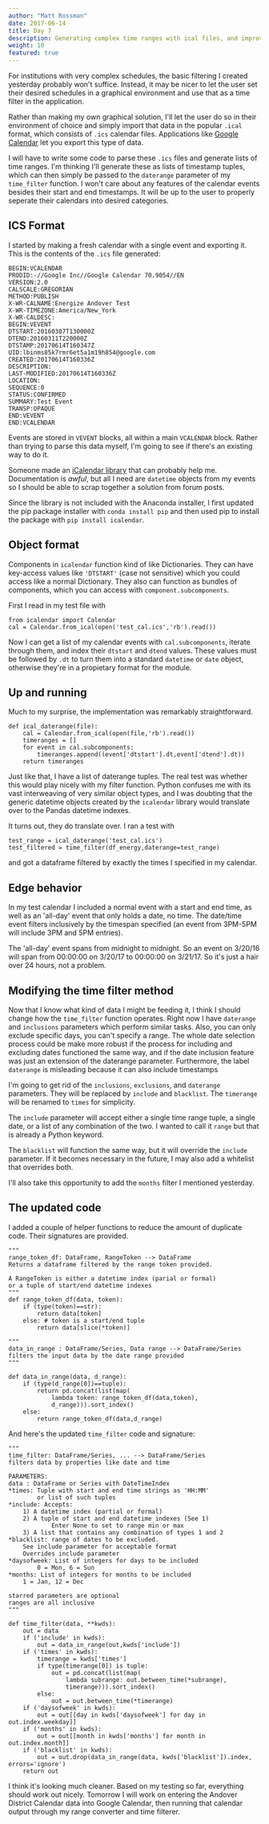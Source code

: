 ```yaml
---
author: "Matt Rossman"
date: 2017-06-14
title: Day 7
description: Generating complex time ranges with ical files, and improvements to time filtering
weight: 10
featured: true
---
```


For institutions with very complex schedules, the basic filtering I created yesterday probably won't suffice. Instead, it may be nicer to let the user set their desired schedules in a graphical environment and use that as a time filter in the application.

Rather than making my own graphical solution, I'll let the user do so in their environment of choice and simply import that data in the popular `.ical` format, which consists of `.ics` calendar files. Applications like [Google Calendar](https://calendar.google.com) let you export this type of data.

I will have to write some code to parse these `.ics` files and generate lists of time ranges. I'm thinking I'll generate these as lists of timestamp tuples, which can then simply be passed to the `daterange` parameter of my `time_filter` function. I won't care about any features of the calendar events besides their start and end timestamps. It will be up to the user to properly seperate their calendars into desired categories.

## ICS Format
I started by making a fresh calendar with a single event and exporting it. This is the contents of the `.ics` file generated:

	BEGIN:VCALENDAR
	PRODID:-//Google Inc//Google Calendar 70.9054//EN
	VERSION:2.0
	CALSCALE:GREGORIAN
	METHOD:PUBLISH
	X-WR-CALNAME:Energize Andover Test
	X-WR-TIMEZONE:America/New_York
	X-WR-CALDESC:
	BEGIN:VEVENT
	DTSTART:20160307T130000Z
	DTEND:20160311T220000Z
	DTSTAMP:20170614T160347Z
	UID:lbinms85k7rmr6et5a1m19h854@google.com
	CREATED:20170614T160336Z
	DESCRIPTION:
	LAST-MODIFIED:20170614T160336Z
	LOCATION:
	SEQUENCE:0
	STATUS:CONFIRMED
	SUMMARY:Test Event
	TRANSP:OPAQUE
	END:VEVENT
	END:VCALENDAR

Events are stored in `VEVENT` blocks, all within a main `VCALENDAR` block. Rather than trying to parse this data myself, I'm going to see if there's an existing way to do it.

Someone made an [iCalendar library](http://icalendar.readthedocs.io/en/latest/) that can probably help me. Documentation is *awful*, but all I need are `datetime` objects from my events so I should be able to scrap together a solution from forum posts.

Since the library is not included with the Anaconda installer, I first updated the pip package installer with `conda install pip` and then used pip to install the package with `pip install icalendar`. 

## Object format
Components in `icalendar` function kind of like Dictionaries. They can have key-access values like `'DTSTART'` (case not sensitive) which you could access like a normal Dictionary. They also can function as bundles of components, which you can access with `component.subcomponents`.

First I read in my test file with

	from icalendar import Calendar
	cal = Calendar.from_ical(open('test_cal.ics','rb').read())

Now I can get a list of my calendar events with `cal.subcomponents`, iterate through them, and index their `dtstart` and `dtend` values. These values must be followed by `.dt` to turn them into a standard `datetime` or `date` object, otherwise they're in a propietary format for the module.

## Up and running
Much to my surprise, the implementation was remarkably straightforward.

	def ical_daterange(file):
		cal = Calendar.from_ical(open(file,'rb').read())
		timeranges = []
		for event in cal.subcomponents:
			timeranges.append((event['dtstart'].dt,event['dtend'].dt))
		return timeranges

Just like that, I have a list of daterange tuples. The real test was whether this would play nicely with my filter function. Python confuses me with its vast interweaving of very similar object types, and I was doubting that the generic datetime objects created by the `icalendar` library would translate over to the Pandas datetime indexes.

It turns out, they do translate over. I ran a test with

	test_range = ical_daterange('test_cal.ics')
	test_filtered = time_filter(df_energy,daterange=test_range)

and got a dataframe filtered by exactly the times I specified in my calendar.

## Edge behavior
In my test calendar I included a normal event with a start and end time, as well as an 'all-day' event that only holds a date, no time. The date/time event filters inclusively by the timespan specified (an event from 3PM-5PM will include 3PM and 5PM entries).

The 'all-day' event spans from midnight to midnight. So an event on 3/20/16 will span from 00:00:00 on 3/20/17 to 00:00:00 on 3/21/17. So it's just a hair over 24 hours, not a problem.

## Modifying the time filter method
Now that I know what kind of data I might be feeding it, I think I should change how the `time_filter` function operates. Right now I have `daterange` and `inclusions` parameters which perform similar tasks. Also, you can only exclude specific days, you can't specify a range. The whole date selection process could be make more robust if the process for including and excluding dates functioned the same way, and if the date inclusion feature was just an extension of the daterange parameter. Furthermore, the label `daterange` is misleading because it can also include timestamps

I'm going to get rid of the `inclusions`, `exclusions`, and `daterange` parameters. They will be replaced by `include` and `blacklist`. The `timerange` will be renamed to `times` for simplicity.

The `include` parameter will accept either a single time range tuple, a single date, or a list of any combination of the two. I wanted to call it `range` but that is already a Python keyword.

The `blacklist` will function the same way, but it will override the `include` parameter. If it becomes necessary in the future, I may also add a whitelist that overrides both.

I'll also take this opportunity to add the `months` filter I mentioned yesterday.

## The updated code

I added a couple of helper functions to reduce the amount of duplicate code. Their signatures are provided.

	"""
	range_token_df: DataFrame, RangeToken --> DataFrame
	Returns a dataframe filtered by the range token provided.

	A RangeToken is either a datetime index (parial or formal)
	or a tuple of start/end datetime indexes
	"""
	def range_token_df(data, token):
	    if (type(token)==str):
			return data[token]
	    else: # token is a start/end tuple
			return data[slice(*token)]

	"""
	data_in_range : DataFrame/Series, Data range --> DataFrame/Series
	filters the input data by the date range provided
	"""

	def data_in_range(data, d_range):
	    if (type(d_range[0])==tuple):
			return pd.concat(list(map(
				lambda token: range_token_df(data,token),
				d_range))).sort_index()
	    else:
			return range_token_df(data,d_range)

And here's the updated `time_filter` code and signature:

	"""
	time_filter: DataFrame/Series, ... --> DataFrame/Series
	filters data by properties like date and time

	PARAMETERS:
	data : DataFrame or Series with DateTimeIndex
	*times: Tuple with start and end time strings as 'HH:MM'
			or list of such tuples
	*include: Accepts:
	    1) A datetime index (partial or formal)
	    2) A tuple of start and end datetime indexes (See 1)
				Enter None to set to range min or max
	    3) A list that contains any combination of types 1 and 2
	*blacklist: range of dates to be excluded.
	    See include parameter for acceptable format
	    Overrides include parameter
	*daysofweek: List of integers for days to be included
			0 = Mon, 6 = Sun
	*months: List of integers for months to be included
	    1 = Jan, 12 = Dec

	starred parameters are optional
	ranges are all inclusive
	"""

	def time_filter(data, **kwds):
	    out = data
	    if ('include' in kwds):
			out = data_in_range(out,kwds['include'])
	    if ('times' in kwds):
			timerange = kwds['times']
			if type(timerange[0]) is tuple:
			    out = pd.concat(list(map(
				    lambda subrange: out.between_time(*subrange),
				    timerange))).sort_index()
			else:
			    out = out.between_time(*timerange)
	    if ('daysofweek' in kwds):
			out = out[[day in kwds['daysofweek'] for day in out.index.weekday]]
	    if ('months' in kwds):
			out = out[[month in kwds['months'] for month in out.index.month]]
	    if ('blacklist' in kwds):
			out = out.drop(data_in_range(data, kwds['blacklist']).index, errors='ignore')
	    return out

I think it's looking much cleaner. Based on my testing so far, everything should work out nicely. Tomorrow I will work on entering the Andover District Calendar data into Google Calendar, then running that calendar output through my range converter and time filterer.

